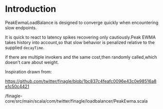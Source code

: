 # Introduction
PeakEwmaLoadBalance is designed to converge quickly when encountering slow endpoints.

It is quick to react to latency spikes recovering only cautiously.Peak EWMA takes history into account,so that slow behavior is penalized relative to the supplied `decayTime`.

if there are multiple invokers and the same cost,then randomly called,which doesn't care about weight.

Inspiration drawn from:

https://github.com/twitter/finagle/blob/1bc837c4feafc0096e43c0e98516a8e1c50c4421

/finagle-core/src/main/scala/com/twitter/finagle/loadbalancer/PeakEwma.scala

